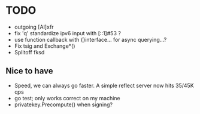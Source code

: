 # TODO

* outgoing [AI]xfr
* fix 'q' standardize ipv6 input with [::1]#53 ?
* use function callback with {}interface...  for async querying...?
* Fix tsig and Exchange*() 
* Splitoff fksd

## Nice to have

* Speed, we can always go faster. A simple reflect server now hits 35/45K qps
* go test; only works correct on my machine
* privatekey.Precompute() when signing? 
